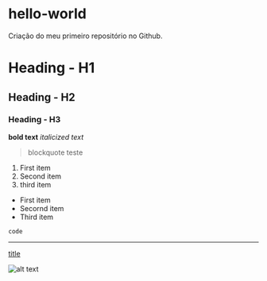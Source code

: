 # hello-world
Criação do meu primeiro repositório no Github.
# Heading - H1
## Heading - H2
### Heading - H3

**bold text**
*italicized text*
> blockquote
> teste

1. First item
2. Second item
3. third item

- First item
- Secornd item
- Third item

`code`

---

[title](https://www.example.com)

![alt text](image.jpg)


